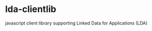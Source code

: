 lda-clientlib
=============

javascript client library supporting Linked Data for Applications (LDA)
